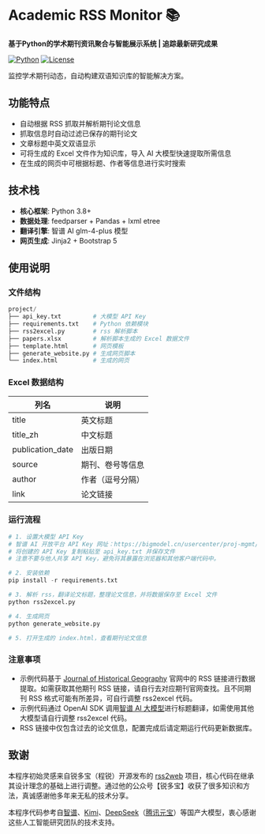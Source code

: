 # Academic RSS Monitor 📚

**基于Python的学术期刊资讯聚合与智能展示系统 | 追踪最新研究成果**

[![Python](https://img.shields.io/badge/Python-3.8%2B-blue)](https://www.python.org/)
[![License](https://img.shields.io/badge/License-MIT-green)](LICENSE)

监控学术期刊动态，自动构建双语知识库的智能解决方案。

## 功能特点

- 自动根据 RSS 抓取并解析期刊论文信息
- 抓取信息时自动过滤已保存的期刊论文
- 文章标题中英文双语显示
- 可将生成的 Excel 文件作为知识库，导入 AI 大模型快速提取所需信息
- 在生成的网页中可根据标题、作者等信息进行实时搜索

## 技术栈

- **核心框架**: Python 3.8+
- **数据处理**: feedparser + Pandas + lxml etree
- **翻译引擎**: 智谱 AI glm-4-plus 模型
- **网页生成**: Jinja2 + Bootstrap 5

## 使用说明

### 文件结构

```python
project/
├── api_key.txt			# 大模型 API Key
├── requirements.txt	# Python 依赖模块
├── rss2excel.py		# rss 解析脚本
├── papers.xlsx       	# 解析脚本生成的 Excel 数据文件
├── template.html     	# 网页模板
├── generate_website.py # 生成网页脚本
└── index.html        	# 生成的网页
```

### Excel 数据结构

| 列名 | 说明 |
|-------------------|--------------------|
| title | 英文标题 |
| title_zh | 中文标题 |
| publication_date | 出版日期 |
| source | 期刊、卷号等信息 |
| author | 作者（逗号分隔） |
| link | 论文链接 |

### 运行流程

```python
# 1. 设置大模型 API Key
# 智谱 AI 开放平台 API Key 网址：https://bigmodel.cn/usercenter/proj-mgmt/apikeys
# 将创建的 API Key 复制粘贴至 api_key.txt 并保存文件
# 注意不要与他人共享 API Key，避免将其暴露在浏览器和其他客户端代码中。

# 2. 安装依赖
pip install -r requirements.txt

# 3. 解析 rss，翻译论文标题，整理论文信息，并将数据保存至 Excel 文件
python rss2excel.py

# 4. 生成网页
python generate_website.py

# 5. 打开生成的 index.html，查看期刊论文信息
```

### 注意事项

- 示例代码基于 [Journal of Historical Geography](https://www.sciencedirect.com/journal/journal-of-historical-geography) 官网中的 RSS 链接进行数据提取。如需获取其他期刊 RSS 链接，请自行去对应期刊官网查找。且不同期刊 RSS 格式可能有所差异，可自行调整 rss2excel 代码。
- 示例代码通过 OpenAI SDK 调用[智谱 AI 大模型](https://bigmodel.cn/)进行标题翻译，如需使用其他大模型请自行调整 rss2excel 代码。
- RSS 链接中仅包含过去的论文信息，配置完成后请定期运行代码更新数据库。

## 致谢

本程序初始灵感来自锐多宝（程锐）开源发布的 [rss2web](https://github.com/ruiduobao/rss2web) 项目，核心代码在继承其设计理念的基础上进行调整。通过他的公众号【锐多宝】收获了很多知识和方法，真诚感谢他多年来无私的技术分享。

本程序代码参考自[智谱](https://bigmodel.cn/)、[Kimi](https://kimi.moonshot.cn/)、[DeepSeek](https://www.deepseek.com/)（[腾讯元宝](https://yuanbao.tencent.com/)）等国产大模型，衷心感谢这些人工智能研究团队的技术支持。
